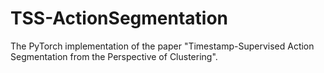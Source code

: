 # TSS-ActionSegmentation
 The PyTorch implementation of the paper "Timestamp-Supervised Action Segmentation from the Perspective of Clustering".
